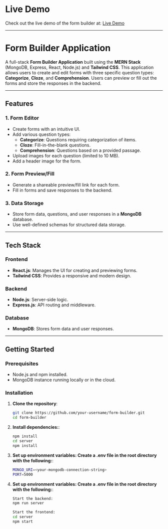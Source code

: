 # Live Demo
Check out the live demo of the form builder at: [Live Demo](https://form-builder-mern.onrender.com/)

---
# Form Builder Application

A full-stack **Form Builder Application** built using the **MERN Stack** (MongoDB, Express, React, Node.js) and **Tailwind CSS**. This application allows users to create and edit forms with three specific question types: **Categorize**, **Cloze**, and **Comprehension**. Users can preview or fill out the forms and store the responses in the backend.

---

## Features

### 1. Form Editor
- Create forms with an intuitive UI.
- Add various question types:
  - **Categorize**: Questions requiring categorization of items.
  - **Cloze**: Fill-in-the-blank questions.
  - **Comprehension**: Questions based on a provided passage.
- Upload images for each question (limited to 10 MB).
- Add a header image for the form.

### 2. Form Preview/Fill
- Generate a shareable preview/fill link for each form.
- Fill in forms and save responses to the backend.

### 3. Data Storage
- Store form data, questions, and user responses in a **MongoDB** database.
- Use well-defined schemas for structured data storage.

---

## Tech Stack

### Frontend
- **React.js**: Manages the UI for creating and previewing forms.
- **Tailwind CSS**: Provides a responsive and modern design.

### Backend
- **Node.js**: Server-side logic.
- **Express.js**: API routing and middleware.

### Database
- **MongoDB**: Stores form data and user responses.

---

## Getting Started

### Prerequisites
- Node.js and npm installed.
- MongoDB instance running locally or in the cloud.

### Installation

1. **Clone the repository**:
   ```bash
   git clone https://github.com/your-username/form-builder.git
   cd form-builder
2. **Install dependencies:**:
   ```bash
   npm install
   cd server
   npm install
3. **Set up environment variables: Create a .env file in the root directory with the following:**:
   ```bash
   MONGO_URI=<your-mongodb-connection-string>
   PORT=5000
3. **Set up environment variables: Create a .env file in the root directory with the following:**:
   ```bash
   Start the backend:
   npm run server
   
   Start the frontend:
   cd server
   npm start
